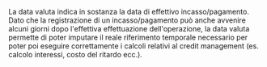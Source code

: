La data valuta indica in sostanza la data di effettivo incasso/pagamento. Dato che la registrazione di un incasso/pagamento può anche avvenire alcuni giorni dopo l'effettiva effettuazione dell'operazione, la data valuta permette di poter imputare il reale riferimento temporale necessario per poter poi eseguire correttamente i calcoli relativi al credit management (es. calcolo interessi, costo del ritardo ecc.).
